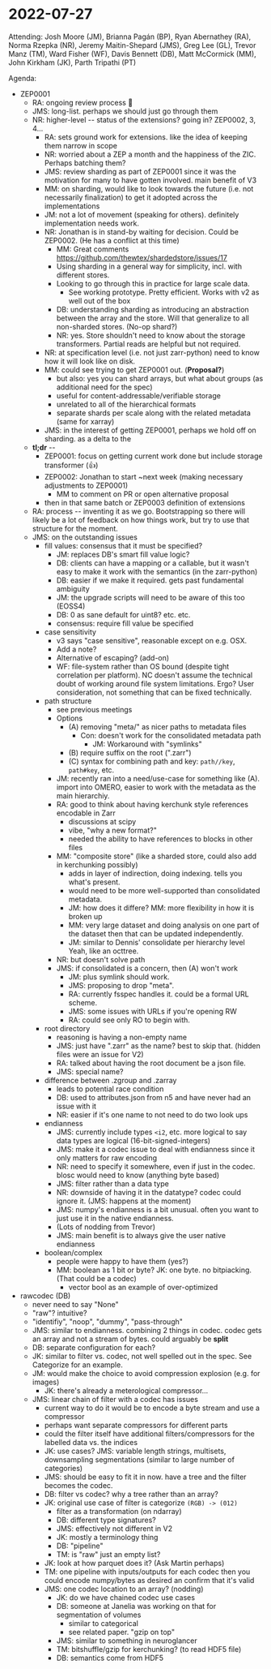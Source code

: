 # 2022-07-27

Attending: Josh Moore (JM), Brianna Pagán (BP), Ryan Abernathey (RA), Norma Rzepka (NR), Jeremy Maitin-Shepard (JMS), Greg Lee (GL), Trevor Manz (TM), Ward Fisher (WF), Davis Bennett (DB), Matt McCormick (MM), John Kirkham (JK), Parth Tripathi (PT)

Agenda:

- ZEP0001
  - RA: ongoing review process :tada: 
  - JMS: long-list. perhaps we should just go through them
  - NR: higher-level -- status of the extensions? going in? ZEP0002, 3, 4...
    - RA: sets ground work for extensions. like the idea of keeping them narrow in scope
    - NR: worried about a ZEP a month and the happiness of the ZIC. Perhaps batching them?
    - JMS: review sharding as part of ZEP0001 since it was the motivation for many to have gotten involved. main benefit of V3
    - MM: on sharding, would like to look towards the future (i.e. not necessarily finalization) to get it adopted across the implementations
    - JM: not a lot of movement (speaking for others). definitely implementation needs work.
    - NR: Jonathan is in stand-by waiting for decision. Could be ZEP0002. (He has a conflict at this time)
      - MM: Great comments https://github.com/thewtex/shardedstore/issues/17
      - Using sharding in a general way for simplicity, incl. with different stores.
      - Looking to go through this in practice for large scale data.
        - See working prototype. Pretty efficient. Works with v2 as well out of the box
      - DB: understanding sharding as introducing an abstraction between the array and the store. Will that generalize to all non-sharded stores. (No-op shard?)
      - NR: yes. Store shouldn't need to know about the storage transformers. Partial reads are helpful but not required.
    - NR: at specification level (i.e. not just zarr-python) need to know how it will look like on disk.
    - MM: could see trying to get ZEP0001 out. (**Proposal?**)
      - but also: yes you can shard arrays, but what about groups (as additional need for the spec)
      - useful for content-addressable/verifiable storage
      - unrelated to all of the hierarchical formats
      - separate shards per scale along with the related metadata (same for xarray)
    - JMS: in the interest of getting ZEP0001, perhaps we hold off on sharding. as a delta to the 
  - **tl;dr** -- 
    - ZEP0001: focus on getting current work done but include storage transformer (:+1:)
    - ZEP0002: Jonathan to start ~next week (making necessary adjustments to ZEP0001)
      - MM to comment on PR or open alternative proposal
    - then in that same batch or ZEP0003 definition of extensions
  - RA: process -- inventing it as we go. Bootstrapping so there will likely be a lot of feedback on how things work, but try to use that structure for the moment.
  - JMS: on the outstanding issues
    - fill values: consensus that it must be specified?
      - JM: replaces DB's smart fill value logic?
      - DB: clients can have a mapping or a callable, but it wasn't easy to make it work with the semantics (in the zarr-python)
      - DB: easier if we make it required. gets past fundamental ambiguity
      - JM: the upgrade scripts will need to be aware of this too (EOSS4)
      - DB: 0 as sane default for uint8? etc. etc.
      - consensus: require fill value be specified
    - case sensitivity
      - v3 says "case sensitive", reasonable except on e.g. OSX.
      - Add a note?
      - Alternative of escaping? (add-on)
      - WF: file-system rather than OS bound (despite tight correlation per platform). NC doesn't assume the technical doubt of working around file system limitations. Ergo? User consideration, not something that can be fixed technically.
    - path structure
      - see previous meetings
      - Options
        - (A) removing "meta/" as nicer paths to metadata files
          - Con: doesn't work for the consolidated metadata path
            - JM: Workaround with "symlinks"
        - (B) require suffix on the root (".zarr")
        - (C) syntax for combining path and key: `path//key`, `path#key`, etc.
      - JM: recently ran into a need/use-case for something like (A). import into OMERO, easier to work with the metadata as the main hierarchiy.
      - RA: good to think about having kerchunk style references encodable in Zarr
        - discussions at scipy
        - vibe, "why a new format?"
        - needed the ability to have references to blocks in other files
      - MM: "composite store" (like a sharded store, could also add in kerchunking possibly)
        - adds in layer of indirection, doing indexing. tells you what's present.
        - would need to be more well-supported than consolidated metadata.
        - JM: how does it differe? MM: more flexibility in how it is broken up
        - MM: very large dataset and doing analysis on one part of the dataset then that can be updated independently.
        - JM: similar to Dennis' consolidate per hierarchy level Yeah, like an octtree.
      - NR: but doesn't solve path
      - JMS: if consolidated is a concern, then (A) won't work
        - JM: plus symlink should work.
        - JMS: proposing to drop "meta".
        - RA: currently fsspec handles it. could be a formal URL scheme.
        - JMS: some issues with URLs if you're opening RW
        - RA: could see only RO to begin with.
    - root directory
      - reasoning is having a non-empty name
      - JMS: just have ".zarr" as the name? best to skip that. (hidden files were an issue for V2)
      - RA: talked about having the root document be a json file.
      - JMS: special name?
    - difference between .zgroup and .zarray
      - leads to potential race condition
      - DB: used to attributes.json from n5 and have never had an issue with it
      - NR: easier if it's one name to not need to do two look ups
    - endianness
      - JMS: currently include types `<i2`, etc. more logical to say data types are logical (16-bit-signed-integers)
      - JMS: make it a codec issue to deal with endianness since it only matters for raw encoding
      - NR: need to specify it somewhere, even if just in the codec. blosc would need to know (anything byte based)
      - JMS: filter rather than a data type
      - NR: downside of having it in the datatype? codec could ignore it. (JMS: happens at the moment)
      - JMS: numpy's endianness is a bit unusual. often you want to just use it in the native endianness.
      - (Lots of nodding from Trevor)
      - JMS: main benefit is to always give the user native endianness
    - boolean/complex
      - people were happy to have them (yes?)
      - MM: boolean as 1 bit or byte? JK: one byte. no bitpiacking. (That could be a codec)
        - vector bool as an example of over-optimized
- rawcodec (DB)
  - never need to say "None"
  - "raw"? intuitive?
  - "identifiy", "noop", "dummy", "pass-through"
  - JMS: similar to endianness. combining 2 things in codec. codec gets an array and not a stream of bytes. could arguably be **split**
  - DB: separate configuration for each?
  - JK: similar to filter vs. codec, not well spelled out in the spec. See Categorize for an example.
  - JM: would make the choice to avoid compression explosion (e.g. for images)
    - JK: there's already a meterological compressor...
  - JMS: linear chain of filter with a codec has issues
    - current way to do it would be to encode a byte stream and use a compressor
    - perhaps want separate compressors for different parts
    - could the filter itself have additional filters/compressors for the labelled data vs. the indices
    - JK: use cases? JMS: variable length strings, multisets, downsampling segmentations (similar to large number of categories)
    - JMS: should be easy to fit it in now. have a tree and the filter becomes the codec.
    - DB: filter vs codec? why a tree rather than an array?
    - JK: original use case of filter is categorize `(RGB) -> (012)`
      - filter as a transformation (on ndarray)
      - DB: different type signatures?
      - JMS: effectively not different in V2
      - JK: mostly a terminology thing
      - DB: "pipeline"
      - TM: is "raw" just an empty list?
    - JK: look at how parquet does it? (Ask Martin perhaps)
    - TM: one pipeline with inputs/outputs for each codec then you could encode numpy/bytes as desired an confirm that it's valid
    - JMS: one codec location to an array? (nodding)
      - JK: do we have chained codec use cases
      - DB: someone at Janelia was working on that for segmentation of volumes
        - similar to categorical
        - see related paper. "gzip on top"
      - JMS: similar to something in neuroglancer
      - TM: bitshuffle/gzip for kerchunking? (to read HDF5 file)
      - DB: semantics come from HDF5
